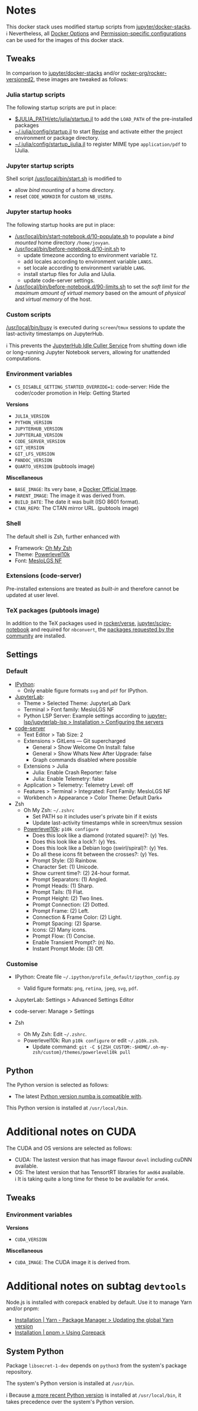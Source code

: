 # Notes

This docker stack uses modified startup scripts from
[jupyter/docker-stacks](https://github.com/jupyter/docker-stacks).  
:information_source: Nevertheless, all [Docker Options](https://github.com/jupyter/docker-stacks/blob/main/docs/using/common.md#docker-options)
and [Permission-specific configurations](https://github.com/jupyter/docker-stacks/blob/main/docs/using/common.md#permission-specific-configurations)
can be used for the images of this docker stack.

## Tweaks

In comparison to
[jupyter/docker-stacks](https://github.com/jupyter/docker-stacks)
and/or
[rocker-org/rocker-versioned2](https://github.com/rocker-org/rocker-versioned2),
these images are tweaked as follows:

### Julia startup scripts

The following startup scripts are put in place:

* [$JULIA_PATH/etc/julia/startup.jl](base/conf/julia/etc/julia/startup.jl) to add the
  `LOAD_PATH` of the pre-installed packages
* [~/.julia/config/startup.jl](base/conf/user/var/backups/skel/.julia/config/startup.jl)
  to start [Revise](https://github.com/timholy/Revise.jl) and activate either
  the project environment or package directory.
* [~/.julia/config/startup_ijulia.jl](base/conf/user/var/backups/skel/.julia/config/startup_ijulia.jl)
  to register MIME type `application/pdf` to IJulia.

### Jupyter startup scripts

Shell script [/usr/local/bin/start.sh](base/scripts/usr/local/bin/start.sh) is
modified to

* allow *bind mounting* of a home directory.
* reset `CODE_WORKDIR` for custom `NB_USER`s.

### Jupyter startup hooks

The following startup hooks are put in place:

* [/usr/local/bin/start-notebook.d/10-populate.sh](base/scripts/usr/local/bin/start-notebook.d/10-populate.sh)
  to populate a *bind mounted* home directory `/home/jovyan`.
* [/usr/local/bin/before-notebook.d/10-init.sh](base/scripts/usr/local/bin/before-notebook.d/10-init.sh) to
  * update timezone according to environment variable `TZ`.
  * add locales according to environment variable `LANGS`.
  * set locale according to environment variable `LANG`.
  * install startup files for Julia and IJulia.
  * update code-server settings.
* [/usr/local/bin/before-notebook.d/90-limits.sh](base/scripts/usr/local/bin/before-notebook.d/90-limits.sh)
  to set the *soft limit* for *the maximum amount of virtual memory* based on
  the amount of *physical* and *virtual memory* of the host.

### Custom scripts

[/usr/local/bin/busy](base/scripts/usr/local/bin/busy) is executed during
`screen`/`tmux` sessions to update the last-activity timestamps on JupyterHub.

:information_source: This prevents the [JupyterHub Idle Culler Service](https://github.com/jupyterhub/jupyterhub-idle-culler)
from shutting down idle or long-running Jupyter Notebook servers, allowing for
unattended computations.

### Environment variables

* `CS_DISABLE_GETTING_STARTED_OVERRIDE=1`: code-server: Hide the coder/coder
  promotion in Help: Getting Started

**Versions**

* `JULIA_VERSION`
* `PYTHON_VERSION`
* `JUPYTERHUB_VERSION`
* `JUPYTERLAB_VERSION`
* `CODE_SERVER_VERSION`
* `GIT_VERSION`
* `GIT_LFS_VERSION`
* `PANDOC_VERSION`
* `QUARTO_VERSION` (pubtools image)

**Miscellaneous**

* `BASE_IMAGE`: Its very base, a [Docker Official Image](https://hub.docker.com/search?q=&type=image&image_filter=official).
* `PARENT_IMAGE`: The image it was derived from.
* `BUILD_DATE`: The date it was built (ISO 8601 format).
* `CTAN_REPO`: The CTAN mirror URL. (pubtools image)

### Shell

The default shell is Zsh, further enhanced with

* Framework: [Oh My Zsh](https://ohmyz.sh/)
* Theme: [Powerlevel10k](https://github.com/romkatv/powerlevel10k#oh-my-zsh)
* Font: [MesloLGS NF](https://github.com/romkatv/powerlevel10k#fonts)

### Extensions (code-server)

Pre-installed extensions are treated as *built-in* and therefore cannot be
updated at user level.

### TeX packages (pubtools image)

In addition to the TeX packages used in
[rocker/verse](https://github.com/rocker-org/rocker-versioned2/blob/master/scripts/install_texlive.sh),
[jupyter/scipy-notebook](https://github.com/jupyter/docker-stacks/blob/main/scipy-notebook/Dockerfile)
and required for `nbconvert`, the
[packages requested by the community](https://yihui.org/gh/tinytex/tools/pkgs-yihui.txt)
are installed.

## Settings

### Default

* [IPython](base/conf/ipython/usr/local/etc/ipython/ipython_config.py):
  * Only enable figure formats `svg` and `pdf` for IPython.
* [JupyterLab](base/conf/jupyterlab/usr/local/share/jupyter/lab/settings/overrides.json):
  * Theme > Selected Theme: JupyterLab Dark
  * Terminal > Font family: MesloLGS NF
  * Python LSP Server: Example settings according to [jupyter-lsp/jupyterlab-lsp > Installation > Configuring the servers](https://github.com/jupyter-lsp/jupyterlab-lsp#configuring-the-servers)
* [code-server](base/conf/user/var/backups/skel/.local/share/code-server/User/settings.json)
  * Text Editor > Tab Size: 2
  * Extensions > GitLens — Git supercharged
    * General > Show Welcome On Install: false
    * General > Show Whats New After Upgrade: false
    * Graph commands disabled where possible
  * Extensions > Julia
    * Julia: Enable Crash Reporter: false
    * Julia: Enable Telemetry: false
  * Application > Telemetry: Telemetry Level: off
  * Features > Terminal > Integrated: Font Family: MesloLGS NF
  * Workbench > Appearance > Color Theme: Default Dark+
* Zsh
  * Oh My Zsh: `~/.zshrc`
    * Set PATH so it includes user's private bin if it exists
    * Update last-activity timestamps while in screen/tmux session
  * [Powerlevel10k](base/conf/user/var/backups/skel/.p10k.zsh): `p10k configure`
    * Does this look like a diamond (rotated square)?: (y)  Yes.
    * Does this look like a lock?: (y)  Yes.
    * Does this look like a Debian logo (swirl/spiral)?: (y)  Yes.
    * Do all these icons fit between the crosses?: (y)  Yes.
    * Prompt Style: (3)  Rainbow.
    * Character Set: (1)  Unicode.
    * Show current time?: (2)  24-hour format.
    * Prompt Separators: (1)  Angled.
    * Prompt Heads: (1)  Sharp.
    * Prompt Tails: (1)  Flat.
    * Prompt Height: (2)  Two lines.
    * Prompt Connection: (2)  Dotted.
    * Prompt Frame: (2)  Left.
    * Connection & Frame Color: (2)  Light.
    * Prompt Spacing: (2)  Sparse.
    * Icons: (2)  Many icons.
    * Prompt Flow: (1)  Concise.
    * Enable Transient Prompt?: (n)  No.
    * Instant Prompt Mode: (3)  Off.

### Customise

* IPython: Create file `~/.ipython/profile_default/ipython_config.py`
  * Valid figure formats: `png`, `retina`, `jpeg`, `svg`, `pdf`.
* JupyterLab: Settings > Advanced Settings Editor
* code-server: Manage > Settings

* Zsh
  * Oh My Zsh: Edit `~/.zshrc`.
  * Powerlevel10k: Run `p10k configure` or edit `~/.p10k.zsh`.
    * Update command:
      `git -C ${ZSH_CUSTOM:-$HOME/.oh-my-zsh/custom}/themes/powerlevel10k pull`

## Python

The Python version is selected as follows:

* The latest [Python version numba is compatible with](https://numba.readthedocs.io/en/stable/user/installing.html#numba-support-info).

This Python version is installed at `/usr/local/bin`.

# Additional notes on CUDA

The CUDA and OS versions are selected as follows:

* CUDA: The lastest version that has image flavour `devel` including cuDNN
  available.
* OS: The latest version that has TensortRT libraries for `amd64` available.  
  :information_source: It is taking quite a long time for these to be available
  for `arm64`.

## Tweaks

### Environment variables

**Versions**

* `CUDA_VERSION`

**Miscellaneous**

* `CUDA_IMAGE`: The CUDA image it is derived from.

# Additional notes on subtag `devtools`

Node.js is installed with corepack enabled by default. Use it to manage Yarn
and/or pnpm:

* [Installation | Yarn - Package Manager > Updating the global Yarn version](https://yarnpkg.com/getting-started/install#updating-the-global-yarn-version)
* [Installation | pnpm > Using Corepack](https://pnpm.io/installation#using-corepack)

## System Python

Package `libsecret-1-dev` depends on `python3` from the system's package
repository.

The system's Python version is installed at `/usr/bin`.  

:information_source: Because [a more recent Python version](#python) is
installed at `/usr/local/bin`, it takes precedence over the system's Python
version.
